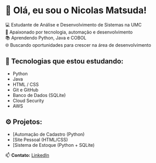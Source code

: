 # 👋 Olá, eu sou o Nicolas Matsuda!

💻 Estudante de Análise e Desenvolvimento de Sistemas na UMC  
🚀 Apaixonado por tecnologia, automação e desenvolvimento  
📚 Aprendendo Python, Java e COBOL  
🌐 Buscando oportunidades para crescer na área de desenvolvimento

## 🧠 Tecnologias que estou estudando:
- Python
- Java
- HTML / CSS
- Git e GitHub
- Banco de Dados (SQLite)
- Cloud Security
- AWS

## ⚙️ Projetos:
- [Automação de Cadastro (Python)
- [Site Pessoal (HTML/CSS)
- [Sistema de Estoque (Python + SQLite)

📫 **Contato:** [LinkedIn](https://linkedin.com/in/nicolasmatsuda)
